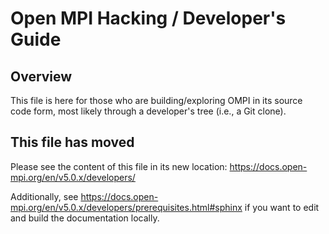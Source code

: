 # Open MPI Hacking / Developer's Guide

## Overview

This file is here for those who are building/exploring OMPI in its
source code form, most likely through a developer's tree (i.e., a
Git clone).

## This file has moved

Please see the content of this file in its new location:
https://docs.open-mpi.org/en/v5.0.x/developers/

Additionally, see
https://docs.open-mpi.org/en/v5.0.x/developers/prerequisites.html#sphinx
if you want to edit and build the documentation locally.
